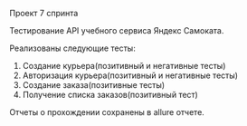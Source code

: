 Проект  7 спринта

Тестирование API учебного сервиса Яндекс Самоката.

Реализованы следующие тесты:

1. Создание курьера(позитивный и негативные тесты)
2. Авторизация курьера(позитивный и негативные тесты)
3. Создание заказа(позитивные тесты)
4. Получение списка заказов(позитивный тест)

Отчеты о прохождении сохранены в allure отчете.

    